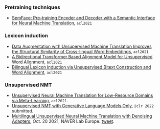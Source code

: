 
### Pretraining techniques

- [SemFace: Pre-training Encoder and Decoder with a Semantic Interface for Neural Machine Translation](https://aclanthology.org/2021.acl-long.348/), `acl2021`

### Lexicon induction

- [Data Augmentation with Unsupervised Machine Translation Improves the Structural Similarity of Cross-lingual Word Embeddings](https://aclanthology.org/2021.acl-srw.17/), `acl2021`
- [A Bidirectional Transformer Based Alignment Model for Unsupervised Word Alignment](https://aclanthology.org/2021.acl-long.24/), `acl2021`
- [Bilingual Lexicon Induction via Unsupervised Bitext Construction and Word Alignment](https://aclanthology.org/2021.acl-long.67/), `acl2021`

### Unsupervised NMT

- [Unsupervised Neural Machine Translation for Low-Resource Domains via Meta-Learning](https://aclanthology.org/2021.acl-long.225/), `acl2021`.
- [Unsupervised NMT with Generative Language Models Only](https://arxiv.org/pdf/2110.05448.pdf), `iclr 2022` submitted.
- [Multilingual Unsupervised Neural Machine Translation with Denoising Adapters](https://arxiv.org/pdf/2110.10472.pdf), Oct. 20 2021, NAVER Lab Europe. [tweet](https://twitter.com/ahmetustun89/status/1451501787450576901).
